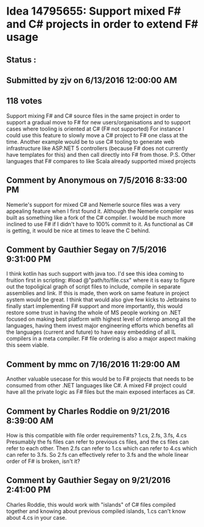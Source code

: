 # Idea 14795655: Support mixed F# and C# projects in order to extend F# usage #

## Status : 

## Submitted by zjv on 6/13/2016 12:00:00 AM

## 118 votes

Support mixing F# and C# source files in the same project in order to support a gradual move to F# for new users/organisations and to support cases where tooling is oriented at C# (F# not supported)
For instance I could use this feature to slowly move a C# project to F# one class at the time. Another example would be to use C# tooling to generate web infrastructure like ASP.NET 5 controllers (because F# does not currently have templates for this) and then call directly into F# from those.
P.S. Other languages that F# compares to like Scala already supported mixed projects




## Comment by Anonymous on 7/5/2016 8:33:00 PM

Nemerle's support for mixed C# and Nemerle source files was a very appealing feature when I first found it. Although the Nemerle compiler was built as something like a fork of the C# compiler. I would be much more inclined to use F# if I didn't have to 100% commit to it. As functional as C# is getting, it would be nice at times to leave the C behind.

## Comment by Gauthier Segay on 7/5/2016 9:31:00 PM

I think kotlin has such support with java too.
I'd see this idea coming to fruition first in scripting:
#load @"path/to/file.csx"
where it is easy to figure out the topoligical graph of script files to include, compile in separate assemblies and link.
If this is made, then work on same feature in project system would be great.
I think that would also give few kicks to Jetbrains to finally start implementing F# support and more importantly, this would restore some trust in having the whole of MS people working on .NET focused on making best platform with highest level of interop among all the languages, having them invest major engineering efforts which benefits all the languages (current and future) to have easy embedding of all IL compilers in a meta compiler.
F# file ordering is also a major aspect making this seem viable.

## Comment by mmc on 7/16/2016 11:29:00 AM

Another valuable usecase for this would be to F# projects that needs to be consumed from other .NET languages like C#. A mixed F# project could have all the private logic as F# files but the main exposed interfaces as C#.

## Comment by Charles Roddie on 9/21/2016 8:39:00 AM

How is this compatible with file order requirements?
1.cs, 2.fs, 3.fs, 4.cs
Presumably the fs files can refer to previous cs files, and the cs files can refer to each other. Then 2.fs can refer to 1.cs which can refer to 4.cs which can refer to 3.fs. So 2.fs can effectively refer to 3.fs and the whole linear order of F# is broken, isn't it?

## Comment by Gauthier Segay on 9/21/2016 2:41:00 PM

Charles Roddie, this would work with "islands" of C# files compiled together and knowing about previous compiled islands, 1.cs can't know about 4.cs in your case.


